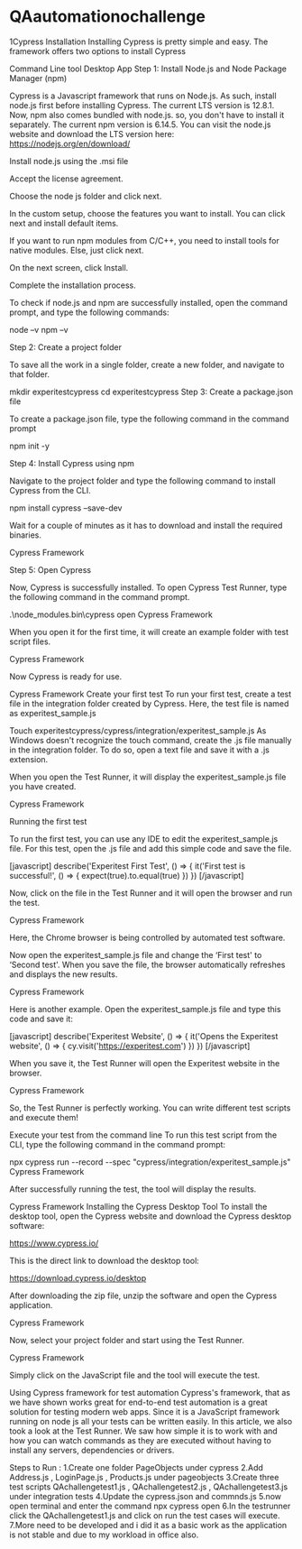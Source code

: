 # QAautomationochallenge

1Cypress Installation
Installing Cypress is pretty simple and easy. The framework offers two options to install Cypress

Command Line tool
Desktop App
Step 1: Install Node.js and Node Package Manager (npm)

Cypress is a Javascript framework that runs on Node.js. As such, install node.js first before installing Cypress. The current LTS version is 12.8.1. Now, npm also comes bundled with node.js. so, you don't have to install it separately. The current npm version is 6.14.5. You can visit the node.js website and download the LTS version here: https://nodejs.org/en/download/



Install node.js using the .msi file



Accept the license agreement.



Choose the node js folder and click next.



In the custom setup, choose the features you want to install. You can click next and install default items.



If you want to run npm modules from C/C++, you need to install tools for native modules. Else, just click next.



On the next screen, click Install.



Complete the installation process.



To check if node.js and npm are successfully installed, open the command prompt, and type the following commands:

node –v
npm –v


Step 2: Create a project folder

To save all the work in a single folder, create a new folder, and navigate to that folder.

mkdir experitestcypress
cd experitestcypress
Step 3: Create a package.json file

To create a package.json file, type the following command in the command prompt

npm init -y


Step 4: Install Cypress using npm

Navigate to the project folder and type the following command to install Cypress from the CLI.

npm install cypress –save-dev


Wait for a couple of minutes as it has to download and install the required binaries.

Cypress Framework

Step 5: Open Cypress

Now, Cypress is successfully installed. To open Cypress Test Runner, type the following command in the command prompt.

.\node_modules\.bin\cypress open
Cypress Framework

When you open it for the first time, it will create an example folder with test script files.

Cypress Framework

Now Cypress is ready for use.

Cypress Framework
Create your first test
To run your first test, create a test file in the integration folder created by Cypress. Here, the test file is named as experitest_sample.js

Touch experitestcypress/cypress/integration/experitest_sample.js
As Windows doesn't recognize the touch command, create the .js file manually in the integration folder. To do so, open a text file and save it with a .js extension.

When you open the Test Runner, it will display the experitest_sample.js file you have created.

Cypress Framework

Running the first test

To run the first test, you can use any IDE to edit the experitest_sample.js file. For this test, open the .js file and add this simple code and save the file.

[javascript] describe('Experitest First Test', () =&gt; { it('First test is successful!', () =&gt; { expect(true).to.equal(true) }) }) [/javascript]

Now, click on the file in the Test Runner and it will open the browser and run the test.

Cypress Framework

Here, the Chrome browser is being controlled by automated test software.

Now open the experitest_sample.js file and change the ‘First test' to ‘Second test'. When you save the file, the browser automatically refreshes and displays the new results.

Cypress Framework

Here is another example. Open the experitest_sample.js file and type this code and save it:

[javascript] describe('Experitest Website', () =&gt; { it('Opens the Experitest website', () =&gt; { cy.visit('https://experitest.com') }) }) [/javascript]

When you save it, the Test Runner will open the Experitest website in the browser.

Cypress Framework

So, the Test Runner is perfectly working. You can write different test scripts and execute them!

Execute your test from the command line
To run this test script from the CLI, type the following command in the command prompt:

npx cypress run --record --spec "cypress/integration/experitest_sample.js"
Cypress Framework

After successfully running the test, the tool will display the results.

Cypress Framework
Installing the Cypress Desktop Tool
To install the desktop tool, open the Cypress website and download the Cypress desktop software:

https://www.cypress.io/

This is the direct link to download the desktop tool:

https://download.cypress.io/desktop

After downloading the zip file, unzip the software and open the Cypress application.

Cypress Framework

Now, select your project folder and start using the Test Runner.

Cypress Framework

Simply click on the JavaScript file and the tool will execute the test.

Using Cypress framework for test automation
Cypress's framework, that as we have shown works great for end-to-end test automation is a great solution for testing modern web apps. Since it is a JavaScript framework running on node js all your tests can be written easily. In this article, we also took a look at the Test Runner. We saw how simple it is to work with and how you can watch commands as they are executed without having to install any servers, dependencies or drivers.

Steps to Run : 
1.Create one folder PageObjects under cypress
2.Add Address.js  ,  LoginPage.js    ,  Products.js under pageobjects
3.Create three test scripts QAchallengetest1.js  , QAchallengetest2.js  , QAchallengetest3.js under integration tests
4.Update the cypress.json and commnds.js
5.now open terminal and enter the command npx cypress open
6.In the testrunner click the QAchallengetest1.js and click on run the test cases will execute.
7.More need to be developed and i did it as a basic work as the application is not stable and due to my workload in office also.



